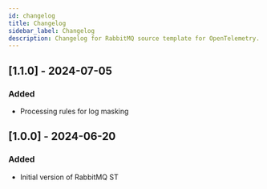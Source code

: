 ```yaml
---
id: changelog
title: Changelog
sidebar_label: Changelog
description: Changelog for RabbitMQ source template for OpenTelemetry.
---
```


## [1.1.0] - 2024-07-05
### Added
- Processing rules for log masking

## [1.0.0] - 2024-06-20
### Added
- Initial version of RabbitMQ ST